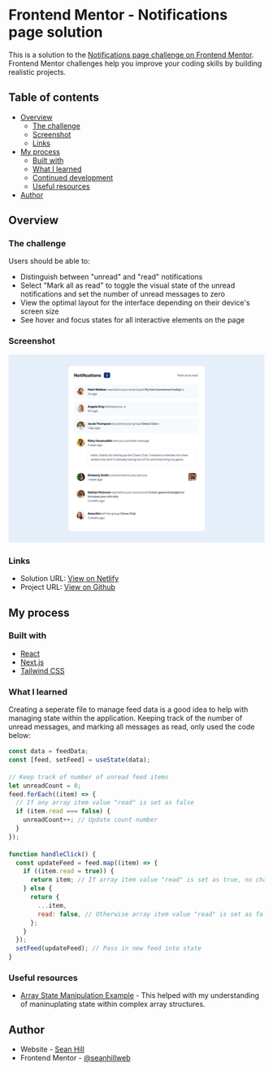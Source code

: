 # Frontend Mentor - Notifications page solution

This is a solution to the [Notifications page challenge on Frontend Mentor](https://www.frontendmentor.io/challenges/notifications-page-DqK5QAmKbC). Frontend Mentor challenges help you improve your coding skills by building realistic projects. 

## Table of contents

- [Overview](#overview)
  - [The challenge](#the-challenge)
  - [Screenshot](#screenshot)
  - [Links](#links)
- [My process](#my-process)
  - [Built with](#built-with)
  - [What I learned](#what-i-learned)
  - [Continued development](#continued-development)
  - [Useful resources](#useful-resources)
- [Author](#author)

## Overview

### The challenge

Users should be able to:

- Distinguish between "unread" and "read" notifications
- Select "Mark all as read" to toggle the visual state of the unread notifications and set the number of unread messages to zero
- View the optimal layout for the interface depending on their device's screen size
- See hover and focus states for all interactive elements on the page

### Screenshot

![](./screenshot.png)

### Links

- Solution URL: [View on Netlify](https://fem-notifications-page-seanhillweb.netlify.app/)
- Project URL: [View on Github](https://github.com/seanhillweb/frontend-mentor-notifications-page)

## My process

### Built with

- [React](https://reactjs.org/)
- [Next.js](https://nextjs.org/)
- [Tailwind CSS](https://tailwindcss.com/)

### What I learned

Creating a seperate file to manage feed data is a good idea to help with managing state within the application. Keeping track of the number of unread messages, and marking all messages as read, only used the code below:

```js
const data = feedData;
const [feed, setFeed] = useState(data);

// Keep track of number of unread feed items
let unreadCount = 0;
feed.forEach((item) => {
  // If any array item value "read" is set as false
  if (item.read === false) {
    unreadCount++; // Update count number
  }
});

function handleClick() {
  const updateFeed = feed.map((item) => {
    if ((item.read = true)) {
      return item; // If array item value "read" is set as true, no change
    } else {
      return {
        ...item,
        read: false, // Otherwise array item value "read" is set as false
      };
    }
  });
  setFeed(updateFeed); // Pass in new feed into state
}
```

### Useful resources

- [Array State Manipulation Example](https://react.dev/learn/updating-arrays-in-state) - This helped with my understanding of maninuplating state within complex array structures.

## Author

- Website - [Sean Hill](https://www.seanhillweb.com)
- Frontend Mentor - [@seanhillweb](https://www.frontendmentor.io/profile/seanhillweb)